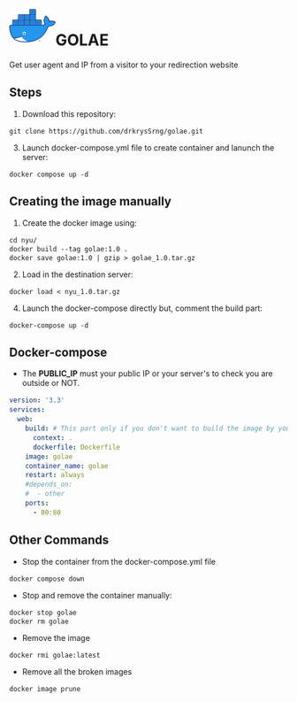 <img align="left" height="60" src="golae.png" alt="Golae">

# GOLAE

Get user agent and IP from a visitor to your redirection website

## Steps

1. Download this repository:

```commandline
git clone https://github.com/drkrysSrng/golae.git
```
3. Launch docker-compose.yml file to create container and lanunch the server:

```commandline
docker compose up -d
```

## Creating the image manually

1. Create the docker image using:

```commandline
cd nyu/
docker build --tag golae:1.0 .
docker save golae:1.0 | gzip > golae_1.0.tar.gz
```

2. Load in the destination server:

```commandline
docker load < nyu_1.0.tar.gz

```

4. Launch the docker-compose directly but, comment the build part:

```commandline
docker-compose up -d
```

## Docker-compose

* The **PUBLIC_IP** must your public IP or your server's to check you are outside or NOT.

```yml
version: '3.3'
services:
  web:
    build: # This part only if you don't want to build the image by yourself
      context: .
      dockerfile: Dockerfile
    image: golae
    container_name: golae
    restart: always
    #depends_on:
    #  - other
    ports:
      - 80:80

```

## Other Commands

* Stop the container from the docker-compose.yml file
```commandline
docker compose down
```

* Stop and remove the container manually:

```commandline
docker stop golae
docker rm golae
```
* Remove the image
```
docker rmi golae:latest
```

* Remove all the broken images
```
docker image prune
```



